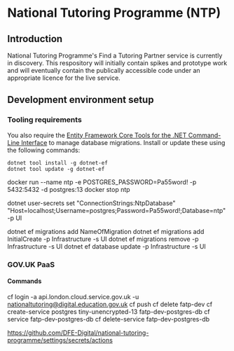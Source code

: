 # National Tutoring Programme (NTP)

## Introduction

National Tutoring Programme's Find a Tutoring Partner service is currently in discovery. This respository will initially contain spikes and prototype work and will eventually contain the publically accessible code under an appropriate licence for the live service.

## Development environment setup

### Tooling requirements

You also require the [Entity Framework Core Tools for the .NET Command-Line Interface](https://www.nuget.org/packages/dotnet-ef/) to manage database migrations. Install or update these using the following commands:

```
dotnet tool install -g dotnet-ef
dotnet tool update -g dotnet-ef
```
docker run --name ntp -e POSTGRES_PASSWORD=Pa55word! -p 5432:5432 -d postgres:13
docker stop ntp

dotnet user-secrets set "ConnectionStrings:NtpDatabase" "Host=localhost;Username=postgres;Password=Pa55word!;Database=ntp" -p UI

dotnet ef migrations add NameOfMigration
dotnet ef migrations add InitialCreate -p Infrastructure -s UI
dotnet ef migrations remove -p Infrastructure -s UI
dotnet ef database update -p Infrastructure -s UI

### GOV.UK PaaS

#### Commands

cf login -a api.london.cloud.service.gov.uk -u nationaltutoring@digital.education.gov.uk
cf push
cf delete fatp-dev
cf create-service postgres tiny-unencrypted-13 fatp-dev-postgres-db
cf service fatp-dev-postgres-db
cf delete-service fatp-dev-postgres-db


https://github.com/DFE-Digital/national-tutoring-programme/settings/secrets/actions
